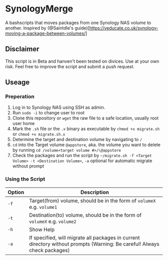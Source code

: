 # SynologyMerge
A bashscripts that moves packages from one Synology NAS volume to another.
Inspired by (@Saintdle's guide)[https://veducate.co.uk/synology-moving-a-package-between-volumes/]
## Disclaimer
This script is in Beta and hanven't been tested on divices. Use at your own risk. Feel free to improve the script and submit a push request.
## Useage
### Preperation
1. Log in to Synology NAS using SSH as admin.
2. Run `sudo -i` to change user to root
3. Clone this repository or `wget` the raw file to a safe location, usually root user home
4. Mark the `.sh` file or the `.x` binary as executable by `chmod +x migrate.sh` or `chmod +x migrate.sh.x`
5. Determine the target and destination volume by navigating to `/`
6. `cd` into the Target volume `@appstore`, aka. the volume you want to delete by running `cd /volume<target volume #>/\@appstore`
7. Check the packages and run the script by `~/migrate.sh -f <Target Volume> -t <Destination Volume>`, `-a` optional for automatic migrate without prompt

### Using the Script

|Option|Description|
|------|---|
| `-f` |Target(from) volume, should be in the form of `volumeX` e.g. `volume1`|
| `-t` |Destination(to) volume, should be in the form of `volumeX` e.g. `volume2`|
| `-h` |Show Help|
| `-a` |If specified, will migrate all packages in current directory without prompts (Warning: Be careful! Always check packages)|
